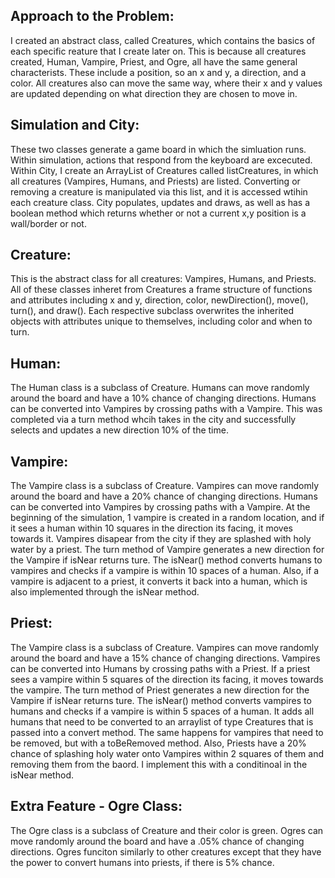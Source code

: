 Approach to the Problem:
-----
I created an abstract class, called Creatures, which contains the basics of each specific reature that I create later on. This is because all creatures created, Human, Vampire, Priest, and Ogre, all have the same general characterists. These include a position, so an x and y, a direction, and a color. All creatures also can move the same way, where their x and y values are updated depending on what direction they are chosen to move in.

Simulation and City:
-----
These two classes generate a game board in which the simluation runs. Within simulation, actions that respond from the keyboard are excecuted. Within City, I create an ArrayList of Creatures called listCreatures, in which all creatures (Vampires, Humans, and Priests) are listed. Converting or removing a creature is manipulated via this list, and it is accessed wtihin each creature class. City populates, updates and draws, as well as has a boolean method which returns whether or not a current x,y position is a wall/border or not.

Creature:
-----
This is the abstract class for all creatures: Vampires, Humans, and Priests. All of these classes inheret from Creatures a frame structure of functions and attributes including x and y, direction, color, newDirection(), move(), turn(), and draw(). Each respective subclass overwrites the inherited objects with attributes unique to themselves, including color and when to turn.

Human:
-----
The Human class is a subclass of Creature. Humans can move randomly around the board and have a 10% chance of changing directions. Humans can be converted into Vampires by crossing paths with a Vampire. This was completed via a turn method whcih takes in the city and successfully selects and updates a new direction 10% of the time.

Vampire:
-----
The Vampire class is a subclass of Creature. Vampires can move randomly around the board and have a 20% chance of changing directions. Humans can be converted into Vampires by crossing paths with a Vampire. At the beginning of the simulation, 1 vampire is created in a random location, and if it sees a human within 10 squares in the direction its facing, it moves towards it. Vampires disapear from the city if they are splashed with holy water by a priest. The turn method of Vampire generates a new direction for the Vampire if isNear returns ture. The isNear() method converts humans to vampires and checks if a vampire is within 10 spaces of a human. Also, if a vampire is adjacent to a priest, it converts it back into a human, which is also implemented through the isNear method. 

Priest:
-----
The Vampire class is a subclass of Creature. Vampires can move randomly around the board and have a 15% chance of changing directions. Vampires can be converted into Humans by crossing paths with a Priest. If a priest sees a vampire within 5 squares of the direction its facing, it moves towards the vampire. The turn method of Priest generates a new direction for the Vampire if isNear returns ture. The isNear() method converts vampires to humans and checks if a vampire is within 5 spaces of a human. It adds all humans that need to be converted to an arraylist of type Creatures that is passed into a convert method. The same happens for vampires that need to be removed, but with a toBeRemoved method. Also, Priests have a 20% chance of splashing holy water onto Vampires within 2 squares of them and removing them from the baord. I implement this with a conditinoal in the isNear method. 
 
 Extra Feature - Ogre Class:
-----
The Ogre class is a subclass of Creature and their color is green. Ogres can move randomly around the board and have a .05% chance of changing directions. Ogres funciton similarly to other creatures except that they have the power to convert humans into priests, if there is 5% chance. 
